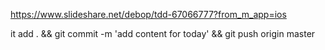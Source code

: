 https://www.slideshare.net/debop/tdd-67066777?from_m_app=ios

it add . && git commit -m 'add content for today' && git push origin master